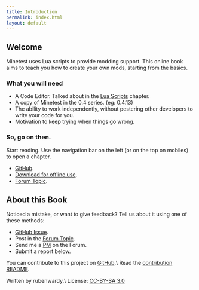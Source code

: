 ```yaml
---
title: Introduction
permalink: index.html
layout: default
---
```


Welcome
-------

Minetest uses Lua scripts to provide modding support.
This online book aims to teach you how to create your own mods, 
starting from the basics.

### What you will need

* A Code Editor. Talked about in the [Lua Scripts](chapters/lua.html#tools) chapter.
* A copy of Minetest in the 0.4 series. (eg: 0.4.13)
* The ability to work independently, without pestering other developers to write your code for you.
* Motivation to keep trying when things go wrong.


### So, go on then.

Start reading. Use the navigation bar on the left (or on the top on mobiles)
to open a chapter.

* [GitHub](https://github.com/rubenwardy/minetest_modding_book).
* [Download for offline use](https://github.com/rubenwardy/minetest_modding_book/releases).
* [Forum Topic](https://forum.minetest.net/viewtopic.php?f=14&t=10729).

About this Book
---------------

Noticed a mistake, or want to give feedback? Tell us about it using one of these methods:

* [GitHub Issue](https://github.com/rubenwardy/minetest_modding_book/issues).
* Post in the [Forum Topic](https://forum.minetest.net/viewtopic.php?f=14&t=10729).
* Send me a [PM](https://forum.minetest.net/ucp.php?i=pm&mode=compose&u=2051) on the Forum.
* Submit a report below.

You can contribute to this project on [GitHub](https://github.com/rubenwardy/minetest_modding_book).\\
Read the [contribution README](README.html).

Written by rubenwardy.\\
License: [CC-BY-SA 3.0](https://creativecommons.org/licenses/by-sa/3.0/)

<!--<form class="leave_comment" action="http://pooleapp.com/stash/74bf2dfb-4c01-423c-b48a-e002ed70bbc1/" method="post">
	<input type="hidden" name="redirect_to"
			value="http://rubenwardy.com/minetest_modding_book/thank_you.html" />
	Nickname (optional): <input class="name" name="name" placeholder="Your Name" type="text"><br />
	Contact method (email or forum name, optional): <input name="contact" type="text"><br />
	Feedback:
	<textarea name="comment" required="" style="display:block;min-width: 90%;min-height:100px;"></textarea>

	<input value="Leave Feedback" type="submit">
</form>-->
